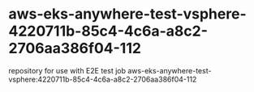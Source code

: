 # aws-eks-anywhere-test-vsphere-4220711b-85c4-4c6a-a8c2-2706aa386f04-112
repository for use with E2E test job aws-eks-anywhere-test-vsphere:4220711b-85c4-4c6a-a8c2-2706aa386f04-112
